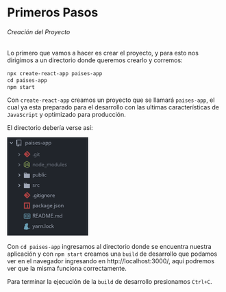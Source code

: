 # Primeros Pasos

###### Creación del Proyecto

Lo primero que vamos a hacer es crear el proyecto, y para esto nos dirigimos a un directorio donde queremos crearlo y corremos:

```shell
npx create-react-app paises-app
cd paises-app
npm start
```

[^Nota]: **npx** es una herramienta para correr paquetes que viene con **npm 5.2+**.

Con `create-react-app` creamos un proyecto que se llamará `paises-app`, el cual ya esta preparado para el desarrollo con las ultimas características de `JavaScript` y optimizado para producción. 

El directorio debería verse así:

![](../img/directorio0.png)

Con `cd paises-app` ingresamos al directorio donde se encuentra nuestra aplicación y con `npm start` creamos una `build` de desarrollo que podamos ver en el navegador ingresando en http://localhost:3000/, aquí podremos ver que la misma funciona correctamente.

Para terminar la ejecución de la `build` de desarrollo presionamos `Ctrl+C`.